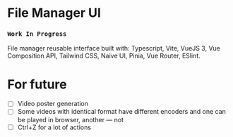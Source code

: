 # File Manager UI

### `Work In Progress`

File manager reusable interface built with: Typescript, Vite, VueJS 3, Vue
Composition API, Tailwind CSS, Naive UI, Pinia, Vue Router, ESlint.

# For future

- [ ] Video poster generation
- [ ] Some videos with identical format have different encoders and one can be
  played in browser, another — not
- [ ] Ctrl+Z for a lot of actions
